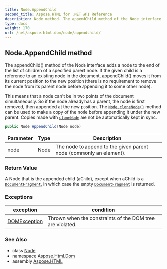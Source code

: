 ```yaml
---
title: Node.AppendChild
second_title: Aspose.HTML for .NET API Reference
description: Node method. The appendChild method of the Node interface adds a node to the end of the list of children of a specified parent node. If the given child is a reference to an existing node in the document appendChild moves it from its current position to the new position there is no requirement to remove the node from its parent node before appending it to some other node
type: docs
weight: 170
url: /net/aspose.html.dom/node/appendchild/
---
```

## Node.AppendChild method

The appendChild() method of the Node interface adds a node to the end of the list of children of a specified parent node. If the given child is a reference to an existing node in the document, appendChild() moves it from its current position to the new position (there is no requirement to remove the node from its parent node before appending it to some other node).

This means that a node can't be in two points of the document simultaneously. So if the node already has a parent, the node is first removed, then appended at the new position. The [`Node.cloneNode()`](../clonenode/) method can be used to make a copy of the node before appending it under the new parent. Copies made with [`cloneNode`](../clonenode/) are not be automatically kept in sync.

```csharp
public Node AppendChild(Node node)
```

| Parameter | Type | Description |
| --- | --- | --- |
| node | Node | The node to append to the given parent node (commonly an element). |

### Return Value

A Node that is the appended child (aChild), except when aChild is a [`DocumentFragment`](../../documentfragment/), in which case the empty [`DocumentFragment`](../../documentfragment/) is returned.

### Exceptions

| exception | condition |
| --- | --- |
| [DOMException](../../domexception/) | Thrown when the constraints of the DOM tree are violated. |

### See Also

* class [Node](../)
* namespace [Aspose.Html.Dom](../../../aspose.html.dom/)
* assembly [Aspose.HTML](../../../)

